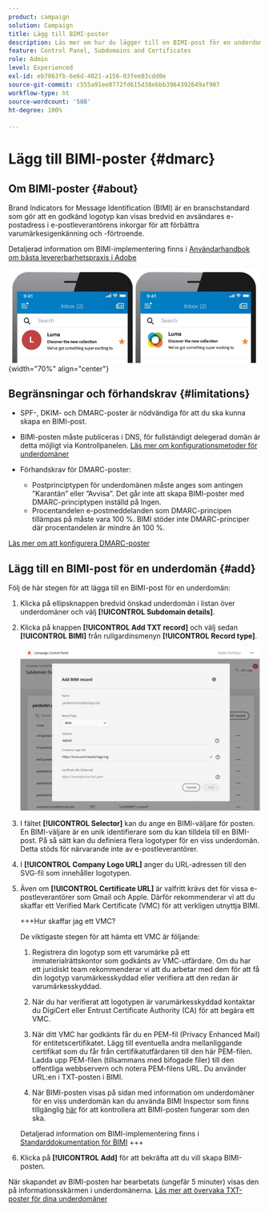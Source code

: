 ```yaml
---
product: campaign
solution: Campaign
title: Lägg till BIMI-poster
description: Läs mer om hur du lägger till en BIMI-post för en underdomän.
feature: Control Panel, Subdomains and Certificates
role: Admin
level: Experienced
exl-id: eb7863fb-6e6d-4821-a156-03fee03cdd0e
source-git-commit: c555a91ee0772fd615d38ebbb3964392649af907
workflow-type: ht
source-wordcount: '508'
ht-degree: 100%

---
```


# Lägg till BIMI-poster {#dmarc}

## Om BIMI-poster {#about}

Brand Indicators for Message Identification (BIMI) är en branschstandard som gör att en godkänd logotyp kan visas bredvid en avsändares e-postadress i e-postleverantörens inkorgar för att förbättra varumärkesigenkänning och -förtroende.

Detaljerad information om BIMI-implementering finns i [Användarhandbok om bästa levererbarhetspraxis i Adobe](https://experienceleague.adobe.com/docs/deliverability-learn/deliverability-best-practice-guide/additional-resources/technotes/implement-bimi.html?lang=sv)

![](assets/bimi-example.png){width="70%" align="center"}

## Begränsningar och förhandskrav {#limitations}

* SPF-, DKIM- och DMARC-poster är nödvändiga för att du ska kunna skapa en BIMI-post.

* BIMI-posten måste publiceras i DNS, för fullständigt delegerad domän är detta möjligt via Kontrollpanelen. [Läs mer om konfigurationsmetoder för underdomäner](subdomains-branding.md#subdomain-delegation-methods)

* Förhandskrav för DMARC-poster:

   * Postprinciptypen för underdomänen måste anges som antingen ”Karantän” eller ”Avvisa”. Det går inte att skapa BIMI-poster med DMARC-principtypen inställd på Ingen.
   * Procentandelen e-postmeddelanden som DMARC-principen tillämpas på måste vara 100 %. BIMI stöder inte DMARC-principer där procentandelen är mindre än 100 %.

[Läs mer om att konfigurera DMARC-poster](dmarc.md)

## Lägg till en BIMI-post för en underdomän {#add}

Följ de här stegen för att lägga till en BIMI-post för en underdomän:

1. Klicka på ellipsknappen bredvid önskad underdomän i listan över underdomäner och välj **[!UICONTROL Subdomain details]**.

1. Klicka på knappen **[!UICONTROL Add TXT record]** och välj sedan **[!UICONTROL BIMI]** från rullgardinsmenyn **[!UICONTROL Record type]**.

   ![](assets/bimi-add.png)

1. I fältet **[!UICONTROL Selector]** kan du ange en BIMI-väljare för posten. En BIMI-väljare är en unik identifierare som du kan tilldela till en BIMI-post. På så sätt kan du definiera flera logotyper för en viss underdomän. Detta stöds för närvarande inte av e-postleverantörer.

1. I **[!UICONTROL Company Logo URL]** anger du URL-adressen till den SVG-fil som innehåller logotypen.

1. Även om **[!UICONTROL Certificate URL]** är valfritt krävs det för vissa e-postleverantörer som Gmail och Apple. Därför rekommenderar vi att du skaffar ett Verified Mark Certificate (VMC) för att verkligen utnyttja BIMI.

   +++Hur skaffar jag ett VMC?

   De viktigaste stegen för att hämta ett VMC är följande:

   1. Registrera din logotyp som ett varumärke på ett immaterialrättskontor som godkänts av VMC-utfärdare. Om du har ett juridiskt team rekommenderar vi att du arbetar med dem för att få din logotyp varumärkesskyddad eller verifiera att den redan är varumärkesskyddad.

   1. När du har verifierat att logotypen är varumärkesskyddad kontaktar du DigiCert eller Entrust Certificate Authority (CA) för att begära ett VMC.

   1. När ditt VMC har godkänts får du en PEM-fil (Privacy Enhanced Mail) för entitetscertifikatet. Lägg till eventuella andra mellanliggande certifikat som du får från certifikatutfärdaren till den här PEM-filen. Ladda upp PEM-filen (tillsammans med bifogade filer) till den offentliga webbservern och notera PEM-filens URL. Du använder URL:en i TXT-posten i BIMI.

   1. När BIMI-posten visas på sidan med information om underdomäner för en viss underdomän kan du använda BIMI Inspector som finns tillgänglig [här](https://bimigroup.org/bimi-generator/) för att kontrollera att BIMI-posten fungerar som den ska.

   Detaljerad information om BIMI-implementering finns i [Standarddokumentation för BIMI](https://bimigroup.org/implementation-guide/)
+++

1. Klicka på **[!UICONTROL Add]** för att bekräfta att du vill skapa BIMI-posten.

När skapandet av BIMI-posten har bearbetats (ungefär 5 minuter) visas den på informationsskärmen i underdomänerna. [Läs mer att övervaka TXT-poster för dina underdomäner](gs-txt-records.md#monitor)
